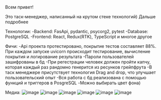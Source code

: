 Всем привет!

Это таск-менеджер, написанный на крутом стеке технологий) Дальше подробнее

Технологии:
-Backend: FasApi, pydantic, psycorg2, pytest
-Database: PostgreSQL
-Frontend: React, Redux(RTK), TypeScript и многое другое

Фичи:
-Api проекта протестировано, покрытие тестов составляет 88%. При каждом запуске uvicorn происходит тестирование, вычисление покрытия и логирование результата
-Пароли пользователей зашифрованы в бд
-При регестрации человек должен пройти капчу, которая каждый раз рандомно генерится из ресунков грейпфрута 
-В таск менеджере присутствует технология Drag and drop, что улучшает пользовательский опыт
-Вся работа с бд реализована с помощью функций и триггеров в PosgreSQL
-Можно выбирать цвет фона)

Медиа:
![image](https://github.com/user-attachments/assets/780186b7-81ca-4adb-978e-5bdfed605bc7)
![image](https://github.com/user-attachments/assets/5d3f84c7-c86c-457b-bd58-79b4e2a92ac3)
![image](https://github.com/user-attachments/assets/c58f2fd6-035a-4d4e-8767-e2bfb005c77b)
![image](https://github.com/user-attachments/assets/129c3bc4-465a-411d-9944-5fb9d500210c)
![image](https://github.com/user-attachments/assets/2df5aedf-3c9b-4bae-bedb-7d58c27d4613)
![image](https://github.com/user-attachments/assets/5a43b397-b58d-4bd7-834d-25243d76b1c2)
